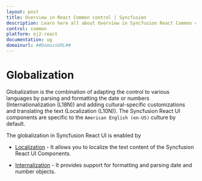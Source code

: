 ```yaml
---
layout: post
title: Overview in React Common control | Syncfusion
description: Learn here all about Overview in Syncfusion React Common control of Syncfusion Essential JS 2 and more.
control: common
platform: ej2-react
documentation: ug
domainurl: ##DomainURL##
---
```


# Globalization

Globalization is the combination of adapting the control to various languages by parsing and formatting the date or numbers (Internationalization (L18N)) and adding cultural-specific customizations and translating the text (Localization (L10N)). The Syncfusion React UI components are specific to the `American English (en-US)` culture by default.

The globalization in Syncfusion React UI is enabled by

* [Localization](../../documentation/common/localization/) - It allows you to localize the text content of the Syncfusion React UI Components.

* [Internalization](../../common/internationalization/) - It provides support for formatting and parsing date and number objects.
